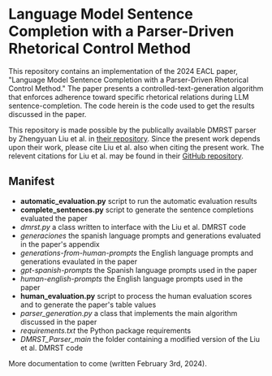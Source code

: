 # Language Model Sentence Completion with a Parser-Driven Rhetorical Control Method

This repository contains an implementation of the 2024 EACL paper, "Language Model Sentence Completion with a Parser-Driven Rhetorical Control Method."
The paper presents a controlled-text-generation algorithm that enforces adherence toward specific rhetorical relations during LLM sentence-completion.
The code herein is the code used to get the results discussed in the paper.

This repository is made possible by the publically available DMRST parser by Zhengyuan Liu et al. in [their repository](https://github.com/seq-to-mind/DMRST_Parser).
Since the present work depends upon their work, please cite Liu et al. also when citing the present work. The relevent citations for Liu et al. may be found in their [GitHub repository](https://github.com/seq-to-mind/DMRST_Parser).

## Manifest
- **automatic_evaluation.py** script to run the automatic evaluation results
- **complete_sentences.py** script to generate the sentence completions evaluated the paper
- *dmrst.py* a class written to interface with the Liu et al. DMRST code
- *generaciones* the spanish language prompts and generations evaluated in the paper's appendix
- *generations-from-human-prompts* the English language prompts and generations evaulated in the paper
- *gpt-spanish-prompts* the Spanish language prompts used in the paper
- *human-english-prompts* the English language prompts used in the paper
- **human_evaluation.py** script to process the human evaluation scores and to generate the paper's table values
- *parser_generation.py* a class that implements the main algorithm discussed in the paper
- *requirements.txt* the Python package requirements
- *DMRST_Parser_main* the folder containing a modified version of the Liu et al. DMRST code
  
More documentation to come (written February 3rd, 2024).

